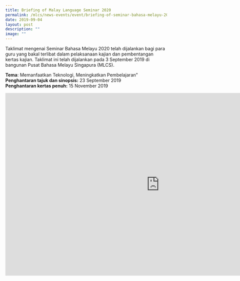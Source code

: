 ```yaml
---
title: Briefing of Malay Language Seminar 2020
permalink: /mlcs/news-events/event/briefing-of-seminar-bahasa-melayu-2020/
date: 2019-09-04
layout: post
description: ""
image: ""
---
```

Taklimat mengenai Seminar Bahasa Melayu 2020 telah dijalankan bagi para guru yang bakal terlibat dalam pelaksanaan kajian dan pembentangan kertas kajian. Taklimat ini telah dijalankan pada 3 September 2019 di bangunan Pusat Bahasa Melayu Singapura (MLCS).  


**Tema**: Memanfaatkan Teknologi, Meningkatkan Pembelajaran"  <br>
**Penghantaran tajuk dan sinopsis:**&nbsp;23 September 2019 <br> 
**Penghantaran kertas penuh:**&nbsp;15 November 2019

<iframe allowfullscreen="true" height="569" width="960" frameborder="0" src="https://docs.google.com/presentation/d/e/2PACX-1vQcUAomv0aFJe69HXf6Cbh5lVFt7khTEbO4jjG4rVKofcNCoHYd7TUX3YOVwzufu659bVbNOa_nhiAt/embed?start=true&amp;loop=true&amp;delayms=5000"></iframe>